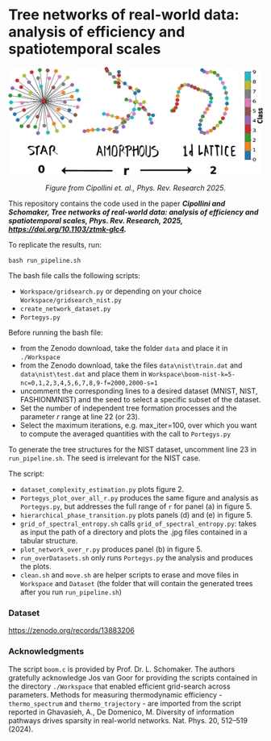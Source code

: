 
# Tree networks of real-world data: analysis of efficiency and spatiotemporal scales

<p align="center">
  <img src="figures_for_cover/trees.jpg" alt="screenshot" width="1000">
</p>
<p align="center"><em>Figure from Cipollini et. al., Phys. Rev. Research 2025.</em></p>


This repository contains the code used in the paper _**Cipollini and Schomaker, Tree networks of real-world data: analysis of efficiency and spatiotemporal scales, Phys. Rev. Research, 2025, https://doi.org/10.1103/ztmk-glc4.**_

To replicate the results, run:
```
bash run_pipeline.sh
```

The bash file calls the following scripts: 
- `Workspace/gridsearch.py` or depending on your choice `Workspace/gridsearch_nist.py`
- `create_network_dataset.py`
- `Portegys.py`

Before running the bash file: 
- from the Zenodo download, take the folder `data` and place it in `./Workspace`
- from the Zenodo download, take the files `data\nist\train.dat` and `data\nist\test.dat` and place them in `Workspace\boom-nist-k=5-nc=0,1,2,3,4,5,6,7,8,9-f=2000,2000-s=1`
- uncomment the corresponding lines 
to a desired dataset (MNIST, NIST, FASHIONMNIST) and the seed to select a specific subset of the dataset.
- Set the number of independent tree formation processes and the parameter _r_ range at line 22 (or 23).
- Select the maximum iterations, e.g. max_iter=100, over which you want to compute the 
averaged quantities with the call to `Portegys.py`

To generate the tree structures for the NIST dataset, uncomment line 23 in `run_pipeline.sh`. The seed is irrelevant for the NIST case.  

The script:
- `dataset_complexity_estimation.py` plots figure 2.
- `Portegys_plot_over_all_r.py` produces the same figure and analysis as `Portegys.py`, but addresses the full range of `r` for panel (a) in figure 5.
- `hierarchical_phase_transition.py` plots panels (d) and (e) in figure 5.
- `grid_of_spectral_entropy.sh` calls `grid_of_spectral_entropy.py`: takes as input the path of a directory and plots the .jpg files contained in a tabular structure.
- `plot_network_over_r.py` produces panel (b) in figure 5.
- `run_overDatasets.sh` only runs `Portegys.py` the analysis and produces the plots.
- `clean.sh` and `move.sh` are helper scripts to erase and move files in `Workspace` and `Dataset` (the folder that will contain the generated trees after you run `run_pipeline.sh`)

### Dataset
https://zenodo.org/records/13883206

### Acknowledgments
The script `boom.c` is provided by Prof. Dr. L. Schomaker.
The authors gratefully acknowledge Jos van Goor for providing the scripts contained in the directory `./Workspace` that enabled efficient grid-search across parameters.
Methods for measuring thermodynamic efficiency - `thermo_spectrum` and `thermo_trajectory` - are imported from the script reported in
Ghavasieh, A., De Domenico, M. Diversity of information pathways drives sparsity in real-world networks. Nat. Phys. 20, 512–519 (2024).


